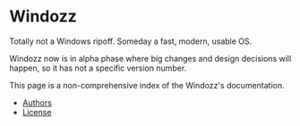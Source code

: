 # Windozz

Totally not a Windows ripoff. Someday a fast, modern, usable OS. 

Windozz now is in alpha phase where big changes and design decisions will 
happen, so it has not a specific version number.

This page is a non-comprehensive index of the Windozz's documentation.

+ [Authors](AUTHORS.md)
+ [License](LICENSE.md)